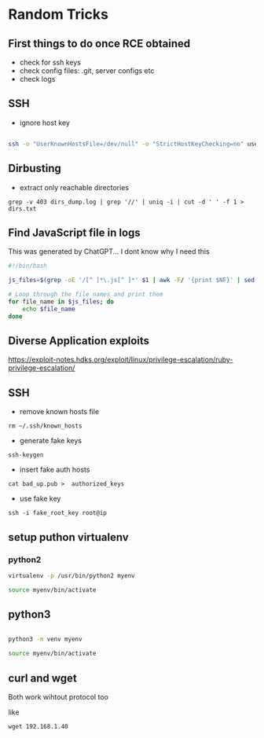 # Random Tricks

## First things to do once RCE obtained

* check for ssh keys
* check config files: .git, server configs etc
* check logs


## SSH

* ignore host key

```bash

ssh -o "UserKnownHostsFile=/dev/null" -o "StrictHostKeyChecking=no" user@host
```

## Dirbusting

* extract only reachable directories

`grep -v 403 dirs_dump.log | grep '//' | uniq -i | cut -d ' ' -f 1 > dirs.txt`

## Find JavaScript file in logs

This was generated by ChatGPT... I dont know why I need this

```bash
#!/bin/bash

js_files=$(grep -oE '/[^ ]*\.js[^ ]*' $1 | awk -F/ '{print $NF}' | sed -E 's/(.*)\.js("?[^"]+")?.*/\1.js/'  | sort -u)

# Loop through the file names and print them
for file_name in $js_files; do
    echo $file_name
done

```

## Diverse Application exploits

https://exploit-notes.hdks.org/exploit/linux/privilege-escalation/ruby-privilege-escalation/

## SSH

* remove known hosts file

`rm ~/.ssh/known_hosts`

* generate fake keys 

`ssh-keygen`

* insert fake auth hosts

`cat bad_up.pub >  authorized_keys`

* use fake key

`ssh -i fake_root_key root@ip`

## setup puthon virtualenv

### python2

```bash
virtualenv -p /usr/bin/python2 myenv

source myenv/bin/activate


```

## python3

```bash

python3 -m venv myenv

source myenv/bin/activate
```

## curl and wget

Both work wihtout protocol too

like

`wget 192.168.1.40`